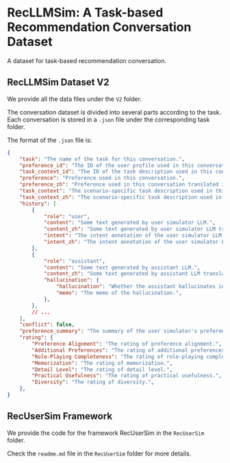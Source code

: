 # RecLLMSim: A Task-based Recommendation Conversation Dataset

A dataset for task-based recommendation conversation.

## RecLLMSim Dataset V2

We provide all the data files under the `V2` folder.

The conversation dataset is divided into several parts according to the task. Each conversation is stored in a `.json` file under the corresponding task folder.

The format of the `.json` file is:
```json
{
    "task": "The name of the task for this conversation.",
    "preference_id": "The ID of the user profile used in this conversation.",
    "task_context_id": "The ID of the task description used in this conversation.",
    "preference": "Preference used in this conversation.",
    "preference_zh": "Preference used in this conversation translated in Chinese.",
    "task_context": "The scenario-specific task description used in this conversation",
    "task_context_zh": "The scenario-specific task description used in this conversation translated in Chinese.",
    "history": [
        {
            "role": "user",
            "content": "Some text generated by user simulator LLM.",
            "content_zh": "Some text generated by user simulator LLM translated in Chinese.",
            "intent": "The intent annotation of the user simulator LLM.",
            "intent_zh": "The intent annotation of the user simulator LLM translated in Chinese.",
        },
        {
            "role": "assistant",
            "content": "Some text generated by assistant LLM.",
            "content_zh": "Some text generated by assistant LLM translated in Chinese.",
            "hallucination": {
                "hallucination": "Whether the assistant hallucinates in this turn.",
                "memo": "The memo of the hallucination.",
            },
        },
        // ...
    ],
    "conflict": false,
    "preference_summary": "The summary of the user simulator's preference extracted from the conversation.",
    "rating": {
        "Preference Alignment": "The rating of preference alignment.",
        "Additional Preferences": "The rating of additional preferences.",
        "Role-Playing Completeness": "The rating of role-playing completeness.",
        "Memorization": "The rating of memorization.",
        "Detail Level": "The rating of detail level.",
        "Practical Usefulness": "The rating of practical usefulness.",
        "Diversity": "The rating of diversity.",
    },
}
```

## RecUserSim Framework

We provide the code for the framework RecUserSim in the `RecUserSim` folder.

Check the `readme.md` file in the `RecUserSim` folder for more details.

